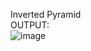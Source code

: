 Inverted Pyramid<br> 
OUTPUT:<br>
![image](https://github.com/sumitdesai9500/pattern4_java/assets/67994487/b820b1ac-cc21-4fd9-9e99-9df72c6ffccf)
